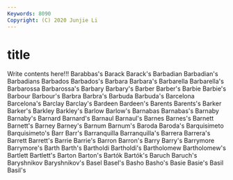 ```yaml
---
Keywords: 8090
Copyright: (C) 2020 Junjie Li
---
```


# title

Write contents here!!!
Barabbas's 
Barack 
Barack's 
Barbadian 
Barbadian's
Barbadians 
Barbados 
Barbados's 
Barbara 
Barbara's 
Barbarella 
Barbarella's 
Barbarossa 
Barbarossa's 
Barbary
Barbary's 
Barber 
Barber's 
Barbie 
Barbie's 
Barbour 
Barbour's 
Barbra 
Barbra's 
Barbuda
Barbuda's 
Barcelona 
Barcelona's 
Barclay 
Barclay's 
Bardeen 
Bardeen's 
Barents 
Barents's 
Barker
Barker's 
Barkley 
Barkley's 
Barlow 
Barlow's 
Barnabas 
Barnabas's 
Barnaby 
Barnaby's 
Barnard
Barnard's 
Barnaul 
Barnaul's 
Barnes 
Barnes's 
Barnett 
Barnett's 
Barney 
Barney's 
Barnum
Barnum's 
Baroda 
Baroda's 
Barquisimeto 
Barquisimeto's 
Barr 
Barr's 
Barranquilla 
Barranquilla's 
Barrera
Barrera's 
Barrett 
Barrett's 
Barrie 
Barrie's 
Barron 
Barron's 
Barry 
Barry's 
Barrymore
Barrymore's 
Barth 
Barth's 
Bartholdi 
Bartholdi's 
Bartholomew 
Bartholomew's 
Bartlett 
Bartlett's 
Barton
Barton's 
Bartók 
Bartók's 
Baruch 
Baruch's 
Baryshnikov 
Baryshnikov's 
Basel 
Basel's 
Basho
Basho's 
Basie 
Basie's 
Basil 
Basil's 
